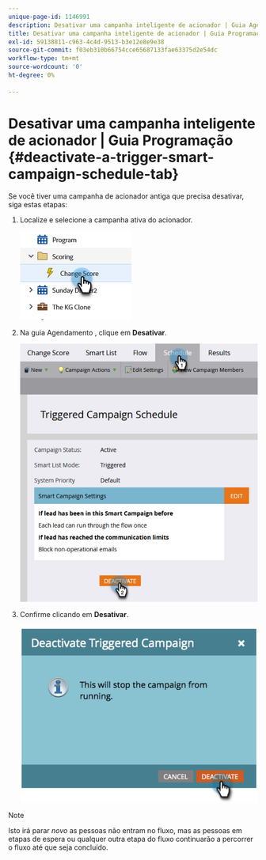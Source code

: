 ```yaml
---
unique-page-id: 1146991
description: Desativar uma campanha inteligente de acionador | Guia Agendamento - Documentos do Marketo - Documentação do produto
title: Desativar uma campanha inteligente de acionador | Guia Programação
exl-id: 59138811-c963-4c4d-9513-b3e12e8e9e38
source-git-commit: f03eb310b66754cce65687133fae63375d2e54dc
workflow-type: tm+mt
source-wordcount: '0'
ht-degree: 0%

---
```


# Desativar uma campanha inteligente de acionador | Guia Programação {#deactivate-a-trigger-smart-campaign-schedule-tab}

Se você tiver uma campanha de acionador antiga que precisa desativar, siga estas etapas:

1. Localize e selecione a campanha ativa do acionador.

   ![](assets/deactivate-a-trigger-smart-campaign-schedule-tab-1.png)

1. Na guia Agendamento , clique em **Desativar**.

   ![](assets/deactivate-a-trigger-smart-campaign-schedule-tab-2.png)

1. Confirme clicando em **Desativar**.

   ![](assets/deactivate-a-trigger-smart-campaign-schedule-tab-3.png)

>[!NOTE]
>
>Isto irá parar *novo* as pessoas não entram no fluxo, mas as pessoas em etapas de espera ou qualquer outra etapa do fluxo continuarão a percorrer o fluxo até que seja concluído.
